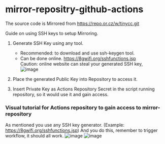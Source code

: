 # mirror-repositry-github-actions
The source code is Mirrored from https://repo.or.cz/w/tinycc.git

Guide on using SSH keys to setup Mirroring.

1. Generate SSH Key using any tool.  
   *  Recommended: to download and use ssh-keygen tool.  
   * Can be done online. 
  https://8gwifi.org/sshfunctions.jsp  
  Caution: online website can steal your generated SSH key,  
  ![image](https://user-images.githubusercontent.com/21064622/191988520-98b9284f-1225-45fc-b8f3-43ea5b660dc7.png)
  
2. Place the generated Public Key into Repository to access it.
3. Insert Private Key as Actions Repository Secret in the script running repository, so it would use it and gain access.


### Visual tutorial for Actions repository to gain access to mirror-repository
As mentioned you use any SSH key generator. (Example: https://8gwifi.org/sshfunctions.jsp)
And you do this, remember to trigger workflow, it should all work.
![image](https://github.com/user-attachments/assets/1542b854-05de-4ca6-9e5c-69c1f9848d76)
![image](https://github.com/user-attachments/assets/ca77b5fc-2a2e-41eb-8911-3a29d054bbf3)

